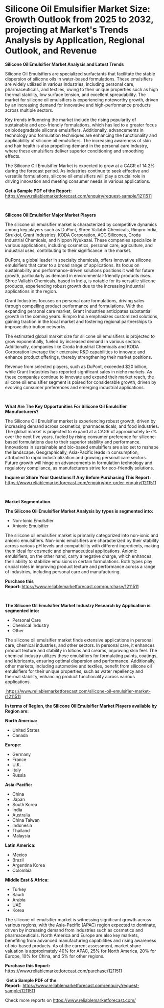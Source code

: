 <p><h1>Silicone Oil Emulsifier Market Size: Growth Outlook from 2025 to 2032, projecting at Market's Trends Analysis by Application, Regional Outlook, and Revenue</h1></p><p><strong>Silicone Oil Emulsifier Market Analysis and Latest Trends</strong></p>
<p><p>Silicone Oil Emulsifiers are specialized surfactants that facilitate the stable dispersion of silicone oils in water-based formulations. These emulsifiers are widely utilized in various industries, including personal care, pharmaceuticals, and textiles, owing to their unique properties such as high thermal stability, low surface tension, and excellent spreadability. The market for silicone oil emulsifiers is experiencing noteworthy growth, driven by an increasing demand for innovative and high-performance products across multiple sectors.</p><p>Key trends influencing the market include the rising popularity of sustainable and eco-friendly formulations, which has led to a greater focus on biodegradable silicone emulsifiers. Additionally, advancements in technology and formulation techniques are enhancing the functionality and applicability of silicone oil emulsifiers. The increasing awareness of skin and hair health is also propelling demand in the personal care industry, where these emulsifiers deliver superior conditioning and smoothing effects.</p><p>The Silicone Oil Emulsifier Market is expected to grow at a CAGR of 14.2% during the forecast period. As industries continue to seek effective and versatile formulations, silicone oil emulsifiers will play a crucial role in driving innovation and meeting consumer needs in various applications.</p></p>
<p><strong>Get a Sample PDF of the Report:&nbsp;</strong> <a href="https://www.reliablemarketforecast.com/enquiry/request-sample/1211511?utm_campaign=3354&utm_medium=2&utm_source=Github&utm_content=ia&utm_term=24032025&utm_id=silicone-oil-emulsifier">https://www.reliablemarketforecast.com/enquiry/request-sample/1211511</a></p>
<p>&nbsp;</p>
<p><strong>Silicone Oil Emulsifier Major Market Players</strong></p>
<p><p>The silicone oil emulsifier market is characterized by competitive dynamics among key players such as DuPont, Shree Vallabh Chemicals, Rimpro India, Struktol, Grant Industries, KODA Corporation, ACC Silicones, Croda Industrial Chemicals, and Nippon Nyukazai. These companies specialize in various applications, including cosmetics, personal care, agriculture, and industrial uses, contributing to their significance in the market.</p><p>DuPont, a global leader in specialty chemicals, offers innovative silicone emulsifiers that cater to a broad range of applications. Its focus on sustainability and performance-driven solutions positions it well for future growth, particularly as demand in environmental-friendly products rises. Shree Vallabh Chemicals, based in India, is notable for its versatile silicone products, experiencing robust growth due to the increasing industrial applications in the region.</p><p>Grant Industries focuses on personal care formulations, driving sales through compelling product performance and formulations. With the expanding personal care market, Grant Industries anticipates substantial growth in the coming years. Rimpro India emphasizes customized solutions, gaining traction in the local market and fostering regional partnerships to improve distribution networks.</p><p>The estimated global market size for silicone oil emulsifiers is projected to grow exponentially, fueled by increased demand in various sectors. Additionally, companies like Croda Industrial Chemicals and KODA Corporation leverage their extensive R&D capabilities to innovate and enhance product offerings, thereby strengthening their market positions.</p><p>Revenue from selected players, such as DuPont, exceeded $20 billion, while Grant Industries has reported significant sales in niche markets. As these companies continue to innovate and expand their market reach, the silicone oil emulsifier segment is poised for considerable growth, driven by evolving consumer preferences and emerging industrial applications.</p></p>
<p>&nbsp;</p>
<p><strong>What Are The Key Opportunities For Silicone Oil Emulsifier Manufacturers?</strong></p>
<p><p>The Silicone Oil Emulsifier market is experiencing robust growth, driven by increasing demand across cosmetics, pharmaceuticals, and food industries. The global market is projected to expand at a CAGR of approximately 5-7% over the next five years, fueled by rising consumer preference for silicone-based formulations due to their superior stability and performance. Innovations in sustainable and bio-based emulsifiers are also set to reshape the landscape. Geographically, Asia-Pacific leads in consumption, attributed to rapid industrialization and growing personal care sectors. Future growth will hinge on advancements in formulation technology and regulatory compliance, as manufacturers strive for eco-friendly solutions.</p></p>
<p><strong>Inquire or Share Your Questions If Any Before Purchasing This Report:</strong> <a href="https://www.reliablemarketforecast.com/enquiry/pre-order-enquiry/1211511?utm_campaign=3354&utm_medium=2&utm_source=Github&utm_content=ia&utm_term=24032025&utm_id=silicone-oil-emulsifier">https://www.reliablemarketforecast.com/enquiry/pre-order-enquiry/1211511</a></p>
<p>&nbsp;</p>
<p><strong>Market Segmentation</strong></p>
<p><strong>The Silicone Oil Emulsifier Market Analysis by types is segmented into:</strong></p>
<p><ul><li>Non-Ionic Emulsifier</li><li>Anionic Emulsifier</li></ul></p>
<p><p>The silicone oil emulsifier market is primarily categorized into non-ionic and anionic emulsifiers. Non-ionic emulsifiers are characterized by their stability across various pH levels and compatibility with different ingredients, making them ideal for cosmetic and pharmaceutical applications. Anionic emulsifiers, on the other hand, carry a negative charge, which enhances their ability to stabilize emulsions in certain formulations. Both types play crucial roles in improving product texture and performance across a range of industries, including personal care and manufacturing.</p></p>
<p><strong>Purchase this Report:&nbsp;</strong><a href="https://www.reliablemarketforecast.com/purchase/1211511?utm_campaign=3354&utm_medium=2&utm_source=Github&utm_content=ia&utm_term=24032025&utm_id=silicone-oil-emulsifier">https://www.reliablemarketforecast.com/purchase/1211511</a></p>
<p>&nbsp;</p>
<p><strong>The Silicone Oil Emulsifier Market Industry Research by Application is segmented into:</strong></p>
<p><ul><li>Personal Care</li><li>Chemical Industry</li><li>Other</li></ul></p>
<p><p>The silicone oil emulsifier market finds extensive applications in personal care, chemical industries, and other sectors. In personal care, it enhances product texture and stability in lotions and creams, improving skin feel. The chemical industry utilizes these emulsifiers for formulating paints, coatings, and lubricants, ensuring optimal dispersion and performance. Additionally, other markets, including automotive and textiles, benefit from silicone oil emulsifiers for their unique properties, such as water repellency and thermal stability, enhancing product functionality across various applications.</p></p>
<p><a href="https://www.reliablemarketforecast.com/silicone-oil-emulsifier-market-r1211511?utm_campaign=3354&utm_medium=2&utm_source=Github&utm_content=ia&utm_term=24032025&utm_id=silicone-oil-emulsifier">&nbsp;https://www.reliablemarketforecast.com/silicone-oil-emulsifier-market-r1211511</a></p>
<p><strong>In terms of Region, the Silicone Oil Emulsifier Market Players available by Region are:</strong></p>
<p>
    <p> <strong> North America: </strong>
        <ul>
            <li>United States</li>
            <li>Canada</li>
        </ul>
        </p> 
    <p> <strong> Europe: </strong>
        <ul>
            <li>Germany</li>
            <li>France</li>
            <li>U.K.</li>
            <li>Italy</li>
            <li>Russia</li>
        </ul>
        </p> 
    <p> <strong> Asia-Pacific: </strong>
        <ul>
            <li>China</li>
            <li>Japan</li>
            <li>South Korea</li>
            <li>India</li>
            <li>Australia</li>
            <li>China Taiwan</li>
            <li>Indonesia</li>
            <li>Thailand</li>
            <li>Malaysia</li>
        </ul>
        </p> 
    <p> <strong> Latin America: </strong>
        <ul>
            <li>Mexico</li>
            <li>Brazil</li>
            <li>Argentina Korea</li>
            <li>Colombia</li>
        </ul>
        </p> 
    <p> <strong> Middle East & Africa: </strong>
        <ul>
            <li>Turkey</li>
            <li>Saudi</li>
            <li>Arabia</li>
            <li>UAE</li>
            <li>Korea</li>
        </ul>
    </p>
    </p>
<p><p>The silicone oil emulsifier market is witnessing significant growth across various regions, with the Asia-Pacific (APAC) region expected to dominate, driven by increasing demand from industries such as cosmetics and pharmaceuticals. North America and Europe are also key markets, benefiting from advanced manufacturing capabilities and rising awareness of bio-based products. As of the current assessment, market share valuation is approximately 40% for APAC, 25% for North America, 20% for Europe, 10% for China, and 5% for other regions.</p></p>
<p><strong>Purchase this Report: </strong><a href="https://www.reliablemarketforecast.com/purchase/1211511?utm_campaign=3354&utm_medium=2&utm_source=Github&utm_content=ia&utm_term=24032025&utm_id=silicone-oil-emulsifier">https://www.reliablemarketforecast.com/purchase/1211511</a></p>
<p>&nbsp;<strong>Get a Sample PDF of the Report:&nbsp;&nbsp;</strong><a href="https://www.reliablemarketforecast.com/enquiry/request-sample/1211511?utm_campaign=3354&utm_medium=2&utm_source=Github&utm_content=ia&utm_term=24032025&utm_id=silicone-oil-emulsifier">https://www.reliablemarketforecast.com/enquiry/request-sample/1211511</a></p>
<p><strong></strong></p>
<p>Check more reports on <a href="https://www.reliablemarketforecast.com/?utm_campaign=3354&utm_medium=2&utm_source=Github&utm_content=ia&utm_term=24032025&utm_id=silicone-oil-emulsifier">https://www.reliablemarketforecast.com/</a></p>